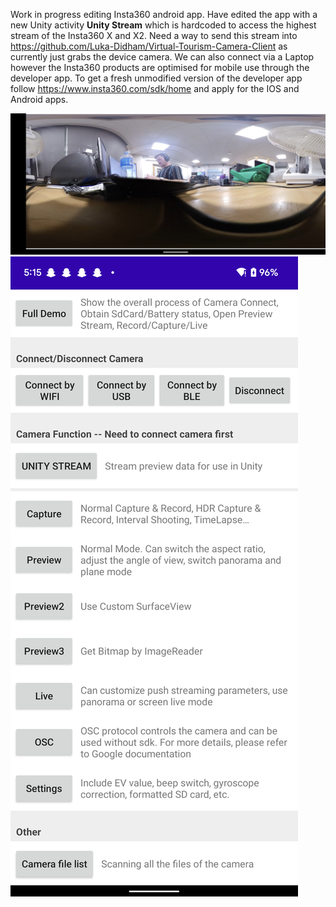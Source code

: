Work in progress editing Insta360 android app. Have edited the app with a new Unity activity **Unity Stream** which is hardcoded to access the highest stream of the Insta360 X and X2. Need a way to send this stream into https://github.com/Luka-Didham/Virtual-Tourism-Camera-Client as currently just grabs the device camera. We can also connect via a Laptop however the Insta360 products are optimised for mobile use through the developer app. To get a fresh unmodified version of the developer app follow https://www.insta360.com/sdk/home and apply for the IOS and Android apps.  

![Image 1](image1.png)
![Image 2](image2.png)
